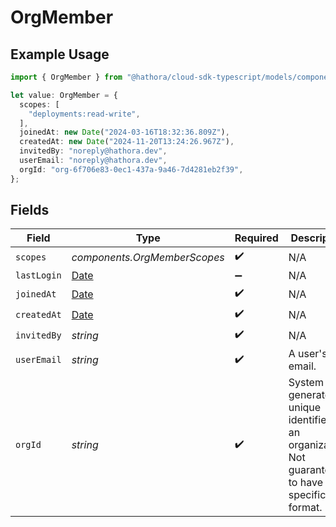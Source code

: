# OrgMember

## Example Usage

```typescript
import { OrgMember } from "@hathora/cloud-sdk-typescript/models/components";

let value: OrgMember = {
  scopes: [
    "deployments:read-write",
  ],
  joinedAt: new Date("2024-03-16T18:32:36.809Z"),
  createdAt: new Date("2024-11-20T13:24:26.967Z"),
  invitedBy: "noreply@hathora.dev",
  userEmail: "noreply@hathora.dev",
  orgId: "org-6f706e83-0ec1-437a-9a46-7d4281eb2f39",
};
```

## Fields

| Field                                                                                             | Type                                                                                              | Required                                                                                          | Description                                                                                       | Example                                                                                           |
| ------------------------------------------------------------------------------------------------- | ------------------------------------------------------------------------------------------------- | ------------------------------------------------------------------------------------------------- | ------------------------------------------------------------------------------------------------- | ------------------------------------------------------------------------------------------------- |
| `scopes`                                                                                          | *components.OrgMemberScopes*                                                                      | :heavy_check_mark:                                                                                | N/A                                                                                               |                                                                                                   |
| `lastLogin`                                                                                       | [Date](https://developer.mozilla.org/en-US/docs/Web/JavaScript/Reference/Global_Objects/Date)     | :heavy_minus_sign:                                                                                | N/A                                                                                               |                                                                                                   |
| `joinedAt`                                                                                        | [Date](https://developer.mozilla.org/en-US/docs/Web/JavaScript/Reference/Global_Objects/Date)     | :heavy_check_mark:                                                                                | N/A                                                                                               |                                                                                                   |
| `createdAt`                                                                                       | [Date](https://developer.mozilla.org/en-US/docs/Web/JavaScript/Reference/Global_Objects/Date)     | :heavy_check_mark:                                                                                | N/A                                                                                               |                                                                                                   |
| `invitedBy`                                                                                       | *string*                                                                                          | :heavy_check_mark:                                                                                | N/A                                                                                               | noreply@hathora.dev                                                                               |
| `userEmail`                                                                                       | *string*                                                                                          | :heavy_check_mark:                                                                                | A user's email.                                                                                   | noreply@hathora.dev                                                                               |
| `orgId`                                                                                           | *string*                                                                                          | :heavy_check_mark:                                                                                | System generated unique identifier for an organization. Not guaranteed to have a specific format. | org-6f706e83-0ec1-437a-9a46-7d4281eb2f39                                                          |